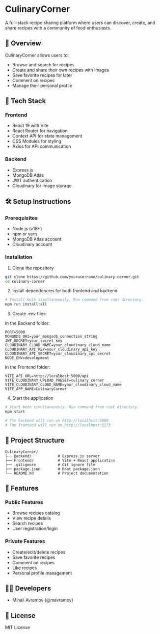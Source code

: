 # CulinaryCorner

A full-stack recipe sharing platform where users can discover, create, and share recipes with a community of food enthusiasts.

## 🍲 Overview

CulinaryCorner allows users to:
- Browse and search for recipes
- Create and share their own recipes with images
- Save favorite recipes for later
- Comment on recipes
- Manage their personal profile

## 🚀 Tech Stack

### Frontend
- React 19 with Vite
- React Router for navigation
- Context API for state management
- CSS Modules for styling
- Axios for API communication

### Backend
- Express.js
- MongoDB Atlas
- JWT authentication
- Cloudinary for image storage

## 🛠️ Setup Instructions

### Prerequisites
- Node.js (v18+)
- npm or yarn
- MongoDB Atlas account
- Cloudinary account

### Installation

1. Clone the repository
```bash
git clone https://github.com/yourusername/culinary-corner.git
cd culinary-corner
```

2. Install dependencies for both frontend and backend
```bash
# Install both simultaneously. Run command from root directory.
npm run install:all
```

3. Create .env files:

In the Backend folder:
```
PORT=5000
MONGODB_URI=your_mongodb_connection_string
JWT_SECRET=your_secret_key
CLOUDINARY_CLOUD_NAME=your_cloudinary_cloud_name
CLOUDINARY_API_KEY=your_cloudinary_api_key
CLOUDINARY_API_SECRET=your_cloudinary_api_secret
NODE_ENV=development
```

In the Frontend folder:
```
VITE_API_URL=http://localhost:5000/api
VITE_CLOUDINARY_UPLOAD_PRESET=culinary_corner
VITE_CLOUDINARY_CLOUD_NAME=your_cloudinary_cloud_name
VITE_APP_NAME=CulinaryCorner
```

4. Start the application
```bash
# Start both simultaneously. Run command from root directory.
npm start

# The backend will run on http://localhost:5000
# The frontend will run on http://localhost:5173
```

## 📁 Project Structure

```
CulinaryCorner/
├── Backend/            # Express.js server
├── Frontend/           # Vite + React application
├── .gitignore          # Git ignore file
├── package.json        # Root package.json
└── README.md           # Project documentation
```

## 🌟 Features

### Public Features
- Browse recipes catalog
- View recipe details
- Search recipes
- User registration/login

### Private Features
- Create/edit/delete recipes
- Save favorite recipes
- Comment on recipes
- Like recipes
- Personal profile management

## 👨‍💻 Developers

- Mihail Avramov (@mavramov)

## 📄 License

MIT License



